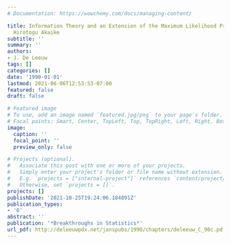 ```yaml
---
# Documentation: https://wowchemy.com/docs/managing-content/

title: Information Theory and an Extension of the Maximum Likelihood Principle by
  Hirotogu Akaike
subtitle: ''
summary: ''
authors:
- J. De Leeuw
tags: []
categories: []
date: '1990-01-01'
lastmod: 2021-06-06T12:53:53-07:00
featured: false
draft: false

# Featured image
# To use, add an image named `featured.jpg/png` to your page's folder.
# Focal points: Smart, Center, TopLeft, Top, TopRight, Left, Right, BottomLeft, Bottom, BottomRight.
image:
  caption: ''
  focal_point: ''
  preview_only: false

# Projects (optional).
#   Associate this post with one or more of your projects.
#   Simply enter your project's folder or file name without extension.
#   E.g. `projects = ["internal-project"]` references `content/project/deep-learning/index.md`.
#   Otherwise, set `projects = []`.
projects: []
publishDate: '2021-10-25T19:24:06.184891Z'
publication_types:
- '6'
abstract: ''
publication: '*Breakthroughs in Statistics*'
url_pdf: http://deleeuwpdx.net/janspubs/1990/chapters/deleeuw_C_90c.pdf
---
```

